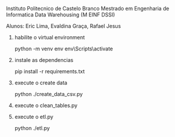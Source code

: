 Instituto Politecnico de Castelo Branco
Mestrado em Engenharia de Informatica
Data Warehousing (M EINF DSSI)

Alunos: Eric Lima, Evaldina Graça, Rafael Jesus


1. habilite o virtual environment

    python -m venv env
    env\Scripts\activate

2. instale as dependencias

    pip install -r requirements.txt

3. execute o create data

    python ./create_data_csv.py

4. execute o clean_tables.py

5. execute o etl.py

    python ./etl.py